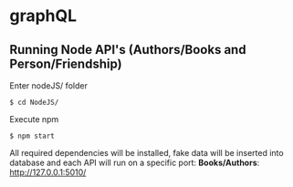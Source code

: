 # graphQL
## Running Node API's (Authors/Books and Person/Friendship)
Enter nodeJS/ folder

```
$ cd NodeJS/
```
Execute npm
```
$ npm start
```
All required dependencies will be installed, fake data will be inserted into database and each API will run on a specific port:
**Books/Authors**: http://127.0.0.1:5010/
